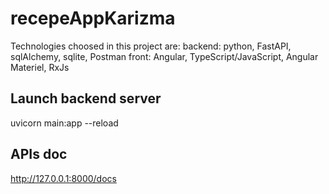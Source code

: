 # recepeAppKarizma
Technologies choosed in this project are: 
backend: python, FastAPI, sqlAlchemy, sqlite, Postman
front: Angular, TypeScript/JavaScript, Angular Materiel, RxJs
## Launch backend server
uvicorn main:app --reload

## APIs doc
http://127.0.0.1:8000/docs
